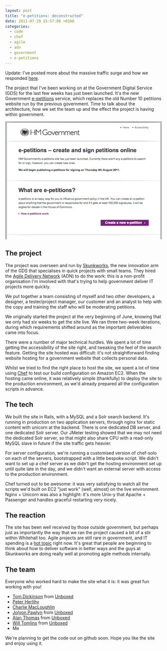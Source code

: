 ```yaml
---
layout: post
title: "e-petitions: deconstructed"
date: 2011-07-29 15:57:09 +0100
categories:
  - code
  - chef
  - agile
  - adn
  - government
  - e-petitions
---
```

<div class='alert'>Update: I've posted more about the massive traffic surge and how we responded <a href='/2011/08/e-petitions-handling-traffic'>here</a>.</div>

The project that I've been working on at the Government Digital Service (GDS) for the last few weeks has just been launched. It's the new Government [e-petitions](http://epetitions.direct.gov.uk) service, which replaces the old Number 10 petitions website run by the previous government. Time to talk about the architecture, how we set the team up and the effect the project is having within government.

![e-petitions](/files/e-petitions.png)

## The project

The project was overseen and run by [Skunkworks](http://twitter.com/HMGSkunks), the new innovation arm of the GDS that specialises in quick projects with small teams. They hired the [Agile Delivery Network](http://agiledelivery.net) (ADN) to do the work: this is a non-profit organisation I'm involved with that's trying to help government deliver IT projects more quickly.

We put together a team consisting of myself and two other developers, a designer, a tester/project manager, our customer and an analyst to help with the copy and training the staff who will be moderating petitions.

We originally started the project at the very beginning of June, knowing that we only had six weeks to get the site live. We ran three two-week iterations, during which requirements shifted around as the important deliverables came into focus.

There were a number of major technical hurdles. We spent a lot of time getting the accessibility of the site right, and tweaking the feel of the search feature. Getting the site hosted was difficult: it's not straightforward finding website hosting for a government website that collects personal data.

Whilst we tried to find the right place to host the site, we spent a lot of time using [Chef](http://www.opscode.com/chef) to test our build configuration on Amazon EC2. When the hosting came online, it was relatively simple (thankfully) to deploy the site to the production environment, as we'd already prepared all the configuration scripts in advance.

## The tech

We built the site in Rails, with a MySQL and a Solr search backend. It's running in production on two application servers, through nginx for static content with unicorn at the backend. There is one dedicated DB server, and one dedicated Solr server. Our JMeter testing showed that we may not need the dedicated Solr server, so that might also share CPU with a read-only MySQL slave in future if the site traffic gets heavier.

For server configuration, we're running a customised version of chef-solo on each of the servers, bootstrapped with a little bespoke script. We didn't want to set up a chef server as we didn't get the hosting environment set up until quite late in the day, and we didn't want an external server with access to the production environment.

Chef turned out to be awesome: it was very satisfying to watch all the scripts we'd built on EC2 "just work" (well, almost) on the live environment. Nginx + Unicorn was also a highlight: it's more Unix-y that Apache + Passenger and handles graceful restarting very nicely.

## The reaction

The site has been well received by those outside government, but perhaps just as importantly the way that we ran the project caused a bit of a stir within Whitehall too. Agile projects are still rare in government, and IT spending is a [hot topic](http://www.bbc.co.uk/news/uk-politics-14314935) right now. It's great that people are beginning to think about how to deliver software in better ways and the guys at Skunkworks are doing really well at promoting agile methods internally.

## The team

Everyone who worked hard to make the site what it is: it was great fun working with you!

* [Tom Dickinson](http://www.unboxedconsulting.com/people/tom-dickinson) from [Unboxed](http://unboxedconsulting.com)
* [Peter Herlihy](http://uk.linkedin.com/in/peterherlihy)
* [Charlie MacLoughlin](http://uk.linkedin.com/pub/charlie-macloughlin/3/183/821)
* [Jolyon Pawlyn](http://www.unboxedconsulting.com/people/jolyon-pawlyn) from [Unboxed](http://unboxedconsulting.com)
* [Alan Thomas](http://www.unboxedconsulting.com/people/alan-thomas) from [Unboxed](http://unboxedconsulting.com)
* [Will Tomlins](http://www.unboxedconsulting.com/people/will-tomlins) from [Unboxed](http://unboxedconsulting.com)
* Me

We're planning to get the code out on github soon. Hope you like the site and enjoy using it.
